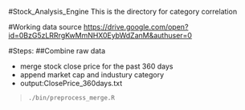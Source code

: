 #Stock_Analysis_Engine
This is the directory for category correlation

#Working data source
https://drive.google.com/open?id=0BzG5zLRRrgKwMmNHX0EybWdZanM&authuser=0

#Steps:
##Combine raw data
- merge stock close price for the past 360 days
- append market cap and industury category
- output:ClosePrice_360days.txt

>`./bin/preprocess_merge.R`